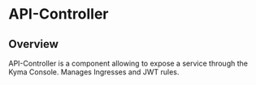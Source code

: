 # API-Controller
																	  
## Overview

API-Controller is a component allowing to expose a service through the Kyma Console. Manages Ingresses and JWT rules.
